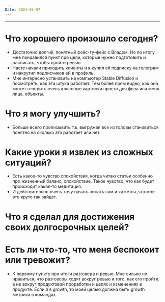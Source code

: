 ```yaml
---
Date: 2024-05-07
---
```

---
# Что хорошего произошло сегодня?
- Достаточно долгий, понятный фейс-ту-фейс с Владом. Но по итогу мне понравился пункт про цели, которые нужно подготовить и расписать, чтобы пройти ревью. 
- Насте начали приходить клиенты и я купил ей подписку на телеграм и накрутил подписчиков ей в профиль. 
- Мне интересно установить на компьютер Stable Diffusion и посмотреть, как эта штука работает. Тем более прям видно, как она может генерить очень классные картинки просто для фона или меня лица, объекты. 
# Что я могу улучшить?
- Больше всего прописывать т.к. выгружая все из головы становиться понятно на сколько это работает или нет.

# Какие уроки я извлек из сложных ситуаций?
- Есть какое-то чувство спокойствия, когда читаю статьи особенно про жизненный баланс, спокойствие. Такое чувство, что как будет происходит какая-то медитация. 
- И действительно очень хочу начать писать сам и кажется ,что мне это круто так зайдет. 



# Что я сделал для достижения своих долгосрочных целей?



# Есть ли что-то, что меня беспокоит или тревожит?
- К первому пункту про итоги разговора и ревью. Мне сильно не нравиться, что разговоры ходят вокруг ревью и того, как его пройти, а не вокруг продуктовой проработки и целях и изменениях в продукте. Если я в growth, то моей целью должна быть growth метрика в командах. 






